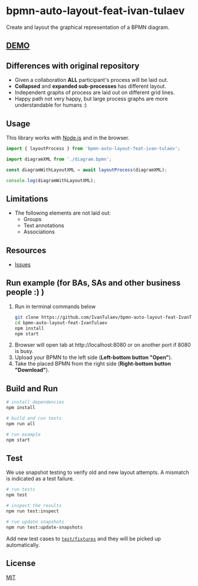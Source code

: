 # bpmn-auto-layout-feat-ivan-tulaev

Create and layout the graphical representation of a BPMN diagram.

## [DEMO](http://tulaev-ivan.ru)

## Differences with original repository

* Given a collaboration **ALL** participant's process will be laid out.
* **Collapsed** and **expanded sub-processes** has different layout.
* Independent graphs of process are laid out on different grid lines.
* Happy path not very happy, but large process graphs are more understandable for humans :)

## Usage

This library works with [Node.js](https://nodejs.org/) and in the browser.

```javascript
import { layoutProcess } from 'bpmn-auto-layout-feat-ivan-tulaev';

import diagramXML from './diagram.bpmn';

const diagramWithLayoutXML = await layoutProcess(diagramXML);

console.log(diagramWithLayoutXML);
```

## Limitations

* The following elements are not laid out:
  * Groups
  * Text annotations
  * Associations 

## Resources

* [Issues](https://github.com/IvanTulaev/bpmn-auto-layout-feat-IvanTulaev/issues)



## Run example (for BAs, SAs and other business people :) )
1. Run in terminal commands below 
    ```sh
    git clone https://github.com/IvanTulaev/bpmn-auto-layout-feat-IvanTulaev.git
    cd bpmn-auto-layout-feat-IvanTulaev
    npm install
    npm start
    ```
2. Browser will open tab at http://localhost:8080 or on another port if 8080 is busy.
3. Upload your BPMN to the left side (**Left-bottom button "Open"**).
4. Take the placed BPMN from the right side (**Right-bottom button "Download"**).

## Build and Run

```sh
# install dependencies
npm install

# build and run tests
npm run all

# run example
npm start
```

## Test

We use snapshot testing to verify old and new layout attempts. A mismatch is indicated as a test failure.

```sh
# run tests
npm test

# inspect the results
npm run test:inspect

# run update snapshots
npm run test:update-snapshots
```

Add new test cases to [`test/fixtures`](./test/fixtures) and they will be picked up automatically.

## License

[MIT](./LICENSE)
